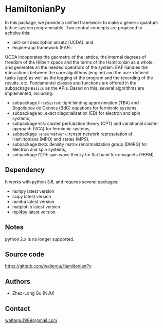 # HamiltonianPy

In this package, we provide a unified framework to make a generic quantum lattice system programmable. Two central concepts are proposed to acheive this:

* unit-cell description ansatz (UCDA), and
* engine-app framework (EAF).

UCDA incoporates the geometry of the latttice, the internal degrees of freedom of the Hilbert space and the terms of the Hamiltonian as a whole, and generates all the needed operators of the system. EAF handles the interactions between the core algotithms (engine) and the user-defined tasks (app) as well as the logging of the program and the recording of the results, etc. Fundamental classes and functions are offered in the subpackage `Basics` as the APIs. Based on this, several algorithms are implemented, including:

* subpackage `FreeSystem`: tight binding approximation (TBA) and Bogoliubov de Gennes (BdG) equations for fermionic systems,
* subpackage `ED`: exact diagonalization (ED) for electron and spin systems,
* subpackage `VCA`: cluster pertubation theory (CPT) and variational cluster approach (VCA) for fermionic systems,
* subpackage `TensorNetwork`: tensor network represetation of Hamiltonians (MPO) and states (MPS),
* subpackage `DMRG`: density matrix renormalization group (DMRG) for electron and spin systems,
* subpackage `FBFM`: spin wave theory for flat band ferromagnets (FBFM).

Dependency
----------
It works with python 3.6, and requires several packages:
* numpy latest version
* scipy latest version
* numba latest version
* matplotlib latest version
* mpi4py latest version

Notes
-----
python 2.x is no longer supported.

Source code
-----------
https://github.com/waltergu/HamiltonianPy


Authors
-------
* Zhao-Long Gu (NJU)


Contact
-------
waltergu1989@gmail.com
